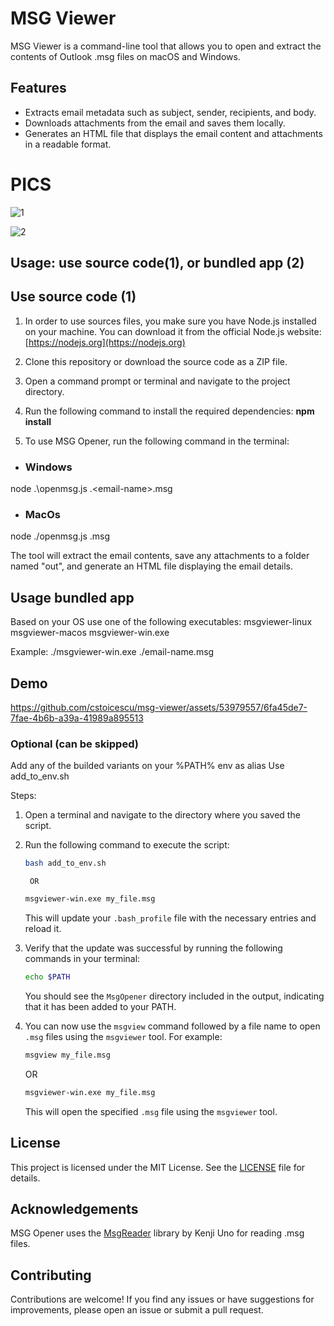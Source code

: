 # MSG Viewer

MSG Viewer is a command-line tool that allows you to open and extract the contents of Outlook .msg files on macOS and Windows.

## Features

- Extracts email metadata such as subject, sender, recipients, and body.
- Downloads attachments from the email and saves them locally.
- Generates an HTML file that displays the email content and attachments in a readable format.

# PICS 
![1](https://github.com/cstoicescu/msg-viewer/assets/53979557/e6b4e4b8-621f-46d4-988a-ee8d1348c491) 
 
![2](https://github.com/cstoicescu/msg-viewer/assets/53979557/1700c5cc-330b-4d09-914e-3adb0311c767) 


## Usage: use source code(1), or bundled app (2) 

## Use source code (1)



1. In order to use sources files, you make sure you have Node.js installed on your machine. You can download it from the official Node.js website: [https://nodejs.org](https://nodejs.org)

2. Clone this repository or download the source code as a ZIP file.

3. Open a command prompt or terminal and navigate to the project directory.

4. Run the following command to install the required dependencies: **npm install** 

5. To use MSG Opener, run the following command in the terminal:



- ### Windows
node .\openmsg.js .\<email-name>.msg

 - ### MacOs
node ./openmsg.js <email-name>.msg



The tool will extract the email contents, save any attachments to a folder named "out", and generate an HTML file displaying the email details.

## Usage bundled app 
Based on your OS use one of the following executables:
msgviewer-linux
msgviewer-macos
msgviewer-win.exe


Example: ./msgviewer-win.exe  ./email-name.msg

## Demo 
https://github.com/cstoicescu/msg-viewer/assets/53979557/6fa45de7-7fae-4b6b-a39a-41989a895513


### Optional (can be skipped)

Add any of the builded variants on your %PATH% env as alias
Use add_to_env.sh 

Steps: 
1. Open a terminal and navigate to the directory where you saved the script.
2. Run the following command to execute the script:

    ```bash
    bash add_to_env.sh
    ```
        OR 
    ``` cmd
    msgviewer-win.exe my_file.msg
    ```

   This will update your `.bash_profile` file with the necessary entries and reload it.

3. Verify that the update was successful by running the following commands in your terminal:

    ```bash
    echo $PATH
    ```

   You should see the `MsgOpener` directory included in the output, indicating that it has been added to your PATH.

4. You can now use the `msgview` command followed by a file name to open `.msg` files using the `msgviewer` tool. For example:

    ```bash
    msgview my_file.msg
    ```
      OR 
    ``` cmd
    msgviewer-win.exe my_file.msg
    ```
    
   This will open the specified `.msg` file using the `msgviewer` tool.


## License

This project is licensed under the MIT License. See the [LICENSE](LICENSE) file for details.

## Acknowledgements

MSG Opener uses the [MsgReader](https://www.npmjs.com/package/@kenjiuno/msgreader) library by Kenji Uno for reading .msg files.

## Contributing

Contributions are welcome! If you find any issues or have suggestions for improvements, please open an issue or submit a pull request.

